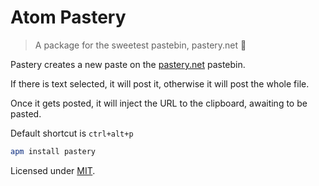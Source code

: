 # Atom Pastery

> A package for the sweetest pastebin, pastery.net :cake:

Pastery creates a new paste on the [pastery.net](https://www.pastery.net) pastebin.

If there is text selected, it will post it, otherwise it will post the whole file.

Once it gets posted, it will inject the URL to the clipboard, awaiting to be pasted.

Default shortcut is `ctrl+alt+p`

```sh
apm install pastery
```

Licensed under [MIT](LICENSE.md).
